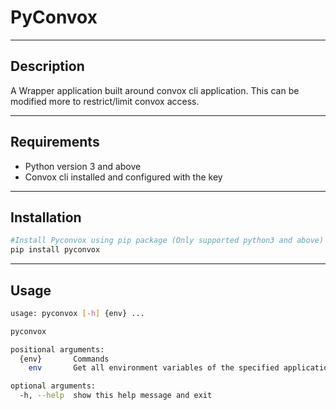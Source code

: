 # PyConvox
------------------
## Description

A Wrapper application built around convox cli application. This can be modified more to restrict/limit convox access.

------------------

## Requirements

- Python version 3 and above
- Convox cli installed and configured with the key

------------------

## Installation

```sh
#Install Pyconvox using pip package (Only supported python3 and above)
pip install pyconvox
```
------------------

## Usage
```sh
usage: pyconvox [-h] {env} ...

pyconvox

positional arguments:
  {env}       Commands
    env       Get all environment variables of the specified application

optional arguments:
  -h, --help  show this help message and exit
```

